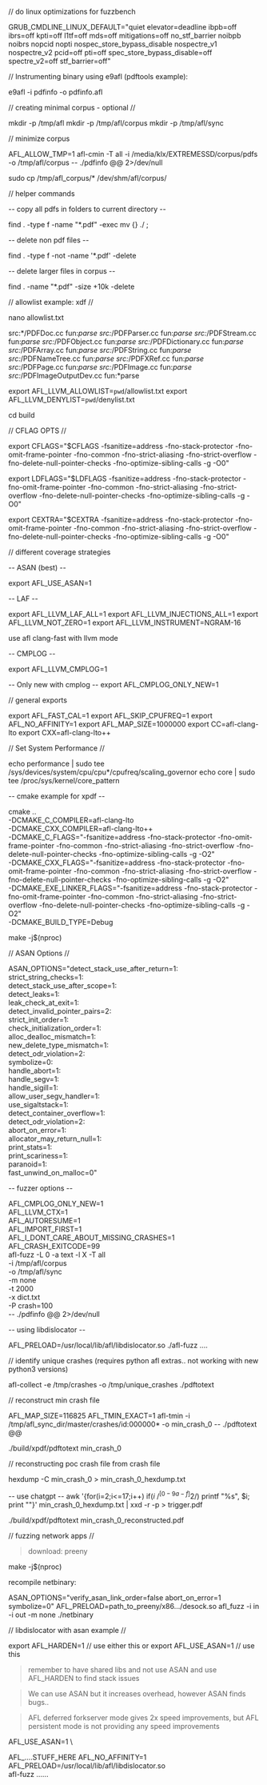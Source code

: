 // do linux optimizations for fuzzbench

GRUB_CMDLINE_LINUX_DEFAULT="quiet elevator=deadline ibpb=off ibrs=off kpti=off l1tf=off mds=off mitigations=off no_stf_barrier noibpb noibrs nopcid nopti nospec_store_bypass_disable nospectre_v1 nospectre_v2 pcid=off pti=off spec_store_bypass_disable=off spectre_v2=off stf_barrier=off"

// Instrumenting binary using e9afl (pdftools example):

e9afl -i pdfinfo -o pdfinfo.afl

// creating minimal corpus - optional //

mkdir -p /tmp/afl
mkdir -p /tmp/afl/corpus
mkdir -p /tmp/afl/sync

// minimize corpus

AFL_ALLOW_TMP=1 afl-cmin -T all -i /media/klx/EXTREMESSD/corpus/pdfs -o /tmp/afl/corpus -- ./pdfinfo @@ 2>/dev/null

sudo cp /tmp/afl_corpus/* /dev/shm/afl/corpus/

// helper commands

-- copy all pdfs in folders to current directory --

find . -type f -name "*.pdf" -exec mv {} ./ \;

-- delete non pdf files --

find . -type f -not -name '*.pdf' -delete

-- delete larger files in corpus --

find . -name "*.pdf" -size +10k -delete

// allowlist example: xdf //

nano allowlist.txt

src:*/PDFDoc.cc
fun:*parse
src:*/PDFParser.cc
fun:*parse
src:*/PDFStream.cc
fun:*parse
src:*/PDFObject.cc
fun:*parse
src:*/PDFDictionary.cc
fun:*parse
src:*/PDFArray.cc
fun:*parse
src:*/PDFString.cc
fun:*parse
src:*/PDFNameTree.cc
fun:*parse
src:*/PDFXRef.cc
fun:*parse
src:*/PDFPage.cc
fun:*parse
src:*/PDFImage.cc
fun:*parse
src:*/PDFImageOutputDev.cc
fun:*parse

export AFL_LLVM_ALLOWLIST=`pwd`/allowlist.txt
export AFL_LLVM_DENYLIST=`pwd`/denylist.txt

cd build

//  CFLAG OPTS //

export CFLAGS="$CFLAGS -fsanitize=address -fno-stack-protector -fno-omit-frame-pointer -fno-common -fno-strict-aliasing -fno-strict-overflow -fno-delete-null-pointer-checks -fno-optimize-sibling-calls -g -O0"

export LDFLAGS="$LDFLAGS -fsanitize=address -fno-stack-protector -fno-omit-frame-pointer -fno-common -fno-strict-aliasing -fno-strict-overflow -fno-delete-null-pointer-checks -fno-optimize-sibling-calls -g -O0"

export CEXTRA="$CEXTRA -fsanitize=address -fno-stack-protector -fno-omit-frame-pointer -fno-common -fno-strict-aliasing -fno-strict-overflow -fno-delete-null-pointer-checks -fno-optimize-sibling-calls -g -O0"

// different coverage strategies

-- ASAN (best) --

export AFL_USE_ASAN=1

-- LAF --

export AFL_LLVM_LAF_ALL=1
export AFL_LLVM_INJECTIONS_ALL=1
export AFL_LLVM_NOT_ZERO=1
export AFL_LLVM_INSTRUMENT=NGRAM-16

use afl clang-fast with llvm mode

-- CMPLOG --

export AFL_LLVM_CMPLOG=1

-- Only new with cmplog --
export AFL_CMPLOG_ONLY_NEW=1


// general exports

export AFL_FAST_CAL=1
export AFL_SKIP_CPUFREQ=1
export AFL_NO_AFFINITY=1
export AFL_MAP_SIZE=1000000
export CC=afl-clang-lto
export CXX=afl-clang-lto++

// Set System Performance //

echo performance | sudo tee /sys/devices/system/cpu/cpu*/cpufreq/scaling_governor
echo core | sudo tee /proc/sys/kernel/core_pattern

-- cmake example for xpdf --

cmake .. \
    -DCMAKE_C_COMPILER=afl-clang-lto \
    -DCMAKE_CXX_COMPILER=afl-clang-lto++ \
    -DCMAKE_C_FLAGS="-fsanitize=address -fno-stack-protector -fno-omit-frame-pointer -fno-common -fno-strict-aliasing -fno-strict-overflow -fno-delete-null-pointer-checks -fno-optimize-sibling-calls -g -O2" \
    -DCMAKE_CXX_FLAGS="-fsanitize=address -fno-stack-protector -fno-omit-frame-pointer -fno-common -fno-strict-aliasing -fno-strict-overflow -fno-delete-null-pointer-checks -fno-optimize-sibling-calls -g -O2" \
    -DCMAKE_EXE_LINKER_FLAGS="-fsanitize=address -fno-stack-protector -fno-omit-frame-pointer -fno-common -fno-strict-aliasing -fno-strict-overflow -fno-delete-null-pointer-checks -fno-optimize-sibling-calls -g -O2" \
    -DCMAKE_BUILD_TYPE=Debug

make -j$(nproc)

// ASAN Options //

ASAN_OPTIONS="detect_stack_use_after_return=1:\
strict_string_checks=1:\
detect_stack_use_after_scope=1:\
detect_leaks=1:\
leak_check_at_exit=1:\
detect_invalid_pointer_pairs=2:\
strict_init_order=1:\
check_initialization_order=1:\
alloc_dealloc_mismatch=1:\
new_delete_type_mismatch=1:\
detect_odr_violation=2:\
symbolize=0:\
handle_abort=1:\
handle_segv=1:\
handle_sigill=1:\
allow_user_segv_handler=1:\
use_sigaltstack=1:\
detect_container_overflow=1:\
detect_odr_violation=2:\
abort_on_error=1:\
allocator_may_return_null=1:\
print_stats=1:\
print_scariness=1:\
paranoid=1:\
fast_unwind_on_malloc=0"

-- fuzzer options --

AFL_CMPLOG_ONLY_NEW=1 \
AFL_LLVM_CTX=1 \
AFL_AUTORESUME=1 \
AFL_IMPORT_FIRST=1 \
AFL_I_DONT_CARE_ABOUT_MISSING_CRASHES=1 \
AFL_CRASH_EXITCODE=99 \
afl-fuzz -L 0 -a text -l X -T all \
  -i /tmp/afl/corpus \
  -o /tmp/afl/sync \
  -m none \
  -t 2000 \
  -x dict.txt \
  -P crash=100 \
  -- ./pdfinfo @@ 2>/dev/null

-- using libdislocator --

AFL_PRELOAD=/usr/local/lib/afl/libdislocator.so ./afl-fuzz ....

// identify unique crashes (requires python afl extras.. not working with new python3 versions)

afl-collect -e /tmp/crashes -o /tmp/unique_crashes ./pdftotext

// reconstruct min crash file

AFL_MAP_SIZE=116825 AFL_TMIN_EXACT=1 afl-tmin -i /tmp/afl_sync_dir/master/crashes/id:000000* -o min_crash_0 -- ./pdftotext @@

./build/xpdf/pdftotext min_crash_0

// reconstructing poc crash file from crash file

hexdump -C min_crash_0 > min_crash_0_hexdump.txt

-- use chatgpt --
awk '{for(i=2;i<=17;i++) if($i ~ /^[0-9a-f]{2}$/) printf "%s", $i; print ""}' min_crash_0_hexdump.txt | xxd -r -p > trigger.pdf

./build/xpdf/pdftotext min_crash_0_reconstructed.pdf

// fuzzing network apps //

> download: preeny

make -j$(nproc)

recompile netbinary:

ASAN_OPTIONS="verify_asan_link_order=false abort_on_error=1 symbolize=0" AFL_PRELOAD=path_to_preeny/x86.../desock.so afl_fuzz -i in -i out -m none ./netbinary


// libdislocator with asan example //

export AFL_HARDEN=1 // use either this or
export AFL_USE_ASAN=1 // use this

 > remember to have shared libs and not use ASAN and use AFL_HARDEN to find stack issues
 
 > We can use ASAN but it increases overhead, however ASAN finds bugs.. 
 
 > AFL deferred forkserver mode gives 2x speed improvements, but AFL persistent mode is not providing any speed improvements


AFL_USE_ASAN=1 \

AFL_....STUFF_HERE
AFL_NO_AFFINITY=1 \
AFL_PRELOAD=/usr/local/lib/afl/libdislocator.so \
afl-fuzz ...... 